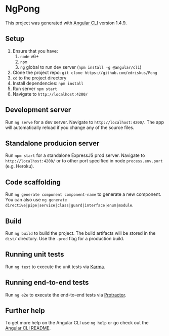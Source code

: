 # NgPong

This project was generated with [Angular CLI](https://github.com/angular/angular-cli) version 1.4.9.

## Setup
1. Ensure that you have:
    1. `node` v6+
    2. `npm`
    3. `ng` global to run dev server (`npm install -g @angular/cli`)
2. Clone the project repo: `git clone https://github.com/edriskus/Pong`
3. `cd` to the project directory
4. Install dependencies: `npm install`
5. Run server `npm start`
6. Navigate to `http://localhost:4200/`

## Development server

Run `ng serve` for a dev server. Navigate to `http://localhost:4200/`. The app will automatically reload if you change any of the source files.

## Standalone producion server
Run `npm start` for a standalone ExpressJS prod server. Navigate to `http://localhost:4200/` or to other port specified in node `process.env.port` (e.g. Heroku). 

## Code scaffolding

Run `ng generate component component-name` to generate a new component. You can also use `ng generate directive|pipe|service|class|guard|interface|enum|module`.

## Build

Run `ng build` to build the project. The build artifacts will be stored in the `dist/` directory. Use the `-prod` flag for a production build.

## Running unit tests

Run `ng test` to execute the unit tests via [Karma](https://karma-runner.github.io).

## Running end-to-end tests

Run `ng e2e` to execute the end-to-end tests via [Protractor](http://www.protractortest.org/).

## Further help

To get more help on the Angular CLI use `ng help` or go check out the [Angular CLI README](https://github.com/angular/angular-cli/blob/master/README.md).
